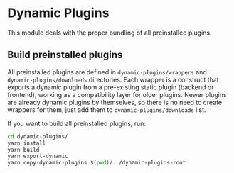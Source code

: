 # Dynamic Plugins

This module deals with the proper bundling of all preinstalled plugins.

## Build preinstalled plugins

All preinstalled plugins are defined in `dynamic-plugins/wrappers` and `dynamic-plugins/downloads` directories. Each wrapper is a construct that exports a dynamic plugin from a pre-existing static plugin (backend or frontend), working as a compatibility layer for older plugins. Newer plugins are already dynamic plugins by themselves, so there is no need to create wrappers for them, just add them to `dynamic-plugins/downloads` list.

If you want to build all preinstalled plugins, run:

```sh
cd dynamic-plugins/
yarn install
yarn build
yarn export-dynamic
yarn copy-dynamic-plugins $(pwd)/../dynamic-plugins-root
```
